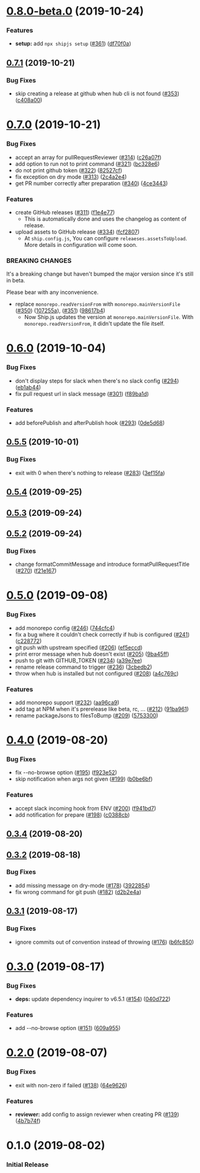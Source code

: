 # [0.8.0-beta.0](https://github.com/algolia/shipjs/compare/v0.7.1...v0.8.0-beta.0) (2019-10-24)


### Features

* **setup:** add `npx shipjs setup` ([#361](https://github.com/algolia/shipjs/issues/361)) ([df70f0a](https://github.com/algolia/shipjs/commit/df70f0a))



## [0.7.1](https://github.com/algolia/shipjs/compare/v0.7.0...v0.7.1) (2019-10-21)


### Bug Fixes

* skip creating a release at github when hub cli is not found ([#353](https://github.com/algolia/shipjs/issues/353)) ([c408a00](https://github.com/algolia/shipjs/commit/c408a00))



# [0.7.0](https://github.com/algolia/shipjs/compare/v0.6.0...v0.7.0) (2019-10-21)

### Bug Fixes

- accept an array for pullRequestReviewer ([#314](https://github.com/algolia/shipjs/issues/314)) ([c26a07f](https://github.com/algolia/shipjs/commit/c26a07f))
- add option to run not to print command ([#321](https://github.com/algolia/shipjs/issues/321)) ([bc328e6](https://github.com/algolia/shipjs/commit/bc328e6))
- do not print github token ([#322](https://github.com/algolia/shipjs/issues/322)) ([82527cf](https://github.com/algolia/shipjs/commit/82527cf))
- fix exception on dry mode ([#313](https://github.com/algolia/shipjs/issues/313)) ([2c4a2e4](https://github.com/algolia/shipjs/commit/2c4a2e4))
- get PR number correctly after preparation ([#340](https://github.com/algolia/shipjs/issues/340)) ([4ce3443](https://github.com/algolia/shipjs/commit/4ce3443))

### Features

- create GitHub releases ([#311](https://github.com/algolia/shipjs/issues/311)) ([f1e4e77](https://github.com/algolia/shipjs/commit/f1e4e77))
  - This is automatically done and uses the changelog as content of release.
- upload assets to GitHub release ([#334](https://github.com/algolia/shipjs/issues/334)) ([fcf2807](https://github.com/algolia/shipjs/commit/fcf2807))
  - At `ship.config.js`, You can configure `releaeses.assetsToUpload`. More details in configuration will come soon.

### BREAKING CHANGES

It's a breaking change but haven't bumped the major version since it's still in beta.

Please bear with any inconvenience.

- replace `monorepo.readVersionFrom` with `monorepo.mainVersionFile` ([#350](https://github.com/algolia/shipjs/issues/350)) ([107255a](https://github.com/algolia/shipjs/commit/107255a)), ([#351](https://github.com/algolia/shipjs/issues/351)) ([98617b4](https://github.com/algolia/shipjs/commit/98617b4))
  - Now Ship.js updates the version at `monorepo.mainVersionFile`. With `monorepo.readVersionFrom`, it didn't update the file itself.

# [0.6.0](https://github.com/algolia/shipjs/compare/v0.5.5...v0.6.0) (2019-10-04)

### Bug Fixes

- don't display steps for slack when there's no slack config ([#294](https://github.com/algolia/shipjs/issues/294)) ([eb1ab44](https://github.com/algolia/shipjs/commit/eb1ab44))
- fix pull request url in slack message ([#301](https://github.com/algolia/shipjs/issues/301)) ([f89ba1d](https://github.com/algolia/shipjs/commit/f89ba1d))

### Features

- add beforePublish and afterPublish hook ([#293](https://github.com/algolia/shipjs/issues/293)) ([0de5d68](https://github.com/algolia/shipjs/commit/0de5d68))

## [0.5.5](https://github.com/algolia/shipjs/compare/v0.5.4...v0.5.5) (2019-10-01)

### Bug Fixes

- exit with 0 when there's nothing to release ([#283](https://github.com/algolia/shipjs/issues/283)) ([3ef15fa](https://github.com/algolia/shipjs/commit/3ef15fa))

## [0.5.4](https://github.com/algolia/shipjs/compare/v0.5.3...v0.5.4) (2019-09-25)

## [0.5.3](https://github.com/algolia/shipjs/compare/v0.5.2...v0.5.3) (2019-09-24)

## [0.5.2](https://github.com/algolia/shipjs/compare/v0.5.1...v0.5.2) (2019-09-24)

### Bug Fixes

- change formatCommitMessage and introduce formatPullRequestTitle ([#270](https://github.com/algolia/shipjs/issues/270)) ([f21e167](https://github.com/algolia/shipjs/commit/f21e167))

# [0.5.0](https://github.com/algolia/shipjs/compare/v0.4.0...v0.5.0) (2019-09-08)

### Bug Fixes

- add monorepo config ([#246](https://github.com/algolia/shipjs/issues/246)) ([744cfc4](https://github.com/algolia/shipjs/commit/744cfc4))
- fix a bug where it couldn't check correctly if hub is configured ([#241](https://github.com/algolia/shipjs/issues/241)) ([c228772](https://github.com/algolia/shipjs/commit/c228772))
- git push with upstream specified ([#206](https://github.com/algolia/shipjs/issues/206)) ([ef5eccd](https://github.com/algolia/shipjs/commit/ef5eccd))
- print error message when hub doesn't exist ([#205](https://github.com/algolia/shipjs/issues/205)) ([9ba45ff](https://github.com/algolia/shipjs/commit/9ba45ff))
- push to git with GITHUB_TOKEN ([#234](https://github.com/algolia/shipjs/issues/234)) ([a39e7ee](https://github.com/algolia/shipjs/commit/a39e7ee))
- rename release command to trigger ([#236](https://github.com/algolia/shipjs/issues/236)) ([3cbedb2](https://github.com/algolia/shipjs/commit/3cbedb2))
- throw when hub is installed but not configured ([#208](https://github.com/algolia/shipjs/issues/208)) ([a4c769c](https://github.com/algolia/shipjs/commit/a4c769c))

### Features

- add monorepo support ([#232](https://github.com/algolia/shipjs/issues/232)) ([aa96ca9](https://github.com/algolia/shipjs/commit/aa96ca9))
- add tag at NPM when it's prerelease like beta, rc, ... ([#212](https://github.com/algolia/shipjs/issues/212)) ([91ba961](https://github.com/algolia/shipjs/commit/91ba961))
- rename packageJsons to filesToBump ([#209](https://github.com/algolia/shipjs/issues/209)) ([5753300](https://github.com/algolia/shipjs/commit/5753300))

# [0.4.0](https://github.com/algolia/shipjs/compare/v0.3.4...v0.4.0) (2019-08-20)

### Bug Fixes

- fix --no-browse option ([#195](https://github.com/algolia/shipjs/issues/195)) ([f923e52](https://github.com/algolia/shipjs/commit/f923e52))
- skip notification when args not given ([#199](https://github.com/algolia/shipjs/issues/199)) ([b0be6bf](https://github.com/algolia/shipjs/commit/b0be6bf))

### Features

- accept slack incoming hook from ENV ([#200](https://github.com/algolia/shipjs/issues/200)) ([f941bd7](https://github.com/algolia/shipjs/commit/f941bd7))
- add notification for prepare ([#198](https://github.com/algolia/shipjs/issues/198)) ([c0388cb](https://github.com/algolia/shipjs/commit/c0388cb))

## [0.3.4](https://github.com/algolia/shipjs/compare/v0.3.3...v0.3.4) (2019-08-20)

## [0.3.2](https://github.com/algolia/shipjs/compare/v0.3.1...v0.3.2) (2019-08-18)

### Bug Fixes

- add missing message on dry-mode ([#178](https://github.com/algolia/shipjs/issues/178)) ([3922854](https://github.com/algolia/shipjs/commit/3922854))
- fix wrong command for git push ([#182](https://github.com/algolia/shipjs/issues/182)) ([d2b2e4a](https://github.com/algolia/shipjs/commit/d2b2e4a))

## [0.3.1](https://github.com/algolia/shipjs/compare/v0.3.0...v0.3.1) (2019-08-17)

### Bug Fixes

- ignore commits out of convention instead of throwing ([#176](https://github.com/algolia/shipjs/issues/176)) ([b6fc850](https://github.com/algolia/shipjs/commit/b6fc850))

# [0.3.0](https://github.com/algolia/shipjs/compare/v0.2.0...v0.3.0) (2019-08-17)

### Bug Fixes

- **deps:** update dependency inquirer to v6.5.1 ([#154](https://github.com/algolia/shipjs/issues/154)) ([040d722](https://github.com/algolia/shipjs/commit/040d722))

### Features

- add --no-browse option ([#151](https://github.com/algolia/shipjs/issues/151)) ([609a955](https://github.com/algolia/shipjs/commit/609a955))

# [0.2.0](https://github.com/algolia/shipjs/compare/v0.1.1...v0.2.0) (2019-08-07)

### Bug Fixes

- exit with non-zero if failed ([#138](https://github.com/algolia/shipjs/issues/138)) ([64e9626](https://github.com/algolia/shipjs/commit/64e9626))

### Features

- **reviewer:** add config to assign reviewer when creating PR ([#139](https://github.com/algolia/shipjs/issues/139)) ([4b7b74f](https://github.com/algolia/shipjs/commit/4b7b74f))

# 0.1.0 (2019-08-02)

### Initial Release
